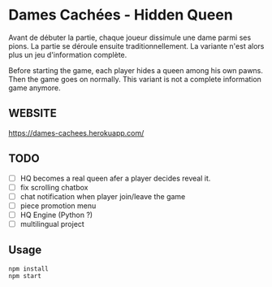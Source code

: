 # Dames Cachées - Hidden Queen

Avant de débuter la partie, chaque joueur dissimule une dame parmi ses pions. La partie se déroule ensuite traditionnellement. La variante n'est alors plus un jeu d'information complète.

Before starting the game, each player hides a queen among his own pawns. Then the game goes on normally. This variant is not a complete information game anymore.

WEBSITE
-------
https://dames-cachees.herokuapp.com/

TODO
-----

- [ ] HQ becomes a real queen afer a player decides reveal it.
- [ ] fix scrolling chatbox
- [ ] chat notification when player join/leave the game
- [ ] piece promotion menu
- [ ] HQ Engine (Python ?)
- [ ] multilingual project

Usage
-----

```
npm install
npm start
```
